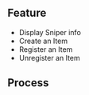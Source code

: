 ## Feature
- Display Sniper info
- Create an Item
- Register an Item
- Unregister an Item

## Process 